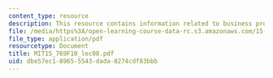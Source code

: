 ```yaml
---
content_type: resource
description: This resource contains information related to business processes.
file: /media/https%3A/open-learning-course-data-rc.s3.amazonaws.com/15-769-operations-strategy-fall-2010/dbe57ec189655543dada8274cdf83bbb_MIT15_769F10_lec08.pdf
file_type: application/pdf
resourcetype: Document
title: MIT15_769F10_lec08.pdf
uid: dbe57ec1-8965-5543-dada-8274cdf83bbb
---
```

